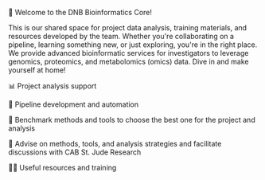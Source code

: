 🙌 Welcome to the DNB Bioinformatics Core!

This is our shared space for project data analysis, training materials, and resources developed by the team. Whether you're collaborating on a pipeline, learning something new, or just exploring, you're in the right place. We provide advanced bioinformatic services for investigators to leverage genomics, proteomics, and metabolomics (omics) data. Dive in and make yourself at home!

📊 Project analysis support

🚀 Pipeline development and automation

👷 Benchmark methods and tools to choose the best one for the project and analysis

💪 Advise on methods, tools, and analysis strategies and facilitate discussions with CAB St. Jude Research

👩‍💻 Useful resources and training
